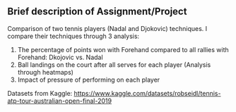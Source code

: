 
## Brief description of Assignment/Project
Comparison of two tennis players (Nadal and Djokovic) techniques. 
I compare their techniques through 3 analysis:
1. The percentage of points won with Forehand compared to all rallies with Forehand: Dkojovic vs. Nadal
2. Ball landings on the court after all serves for each player (Analysis through heatmaps)
3. Impact of pressure of performing on each player

Datasets from Kaggle:
https://www.kaggle.com/datasets/robseidl/tennis-atp-tour-australian-open-final-2019
